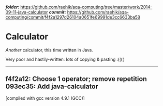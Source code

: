 ***folder:*** https://github.com/raehik/aqa-computing/tree/master/work/2014-09-11-java-calculator
***commit:*** https://github.com/raehik/aqa-computing/commit/f4f2a1297d26104a0651fe69991de3cc6633ba58


Calculator
==========

*Another* calculator, this time written in Java.

Very poor and hastily-written: lots of copying & pasting :((((


----------------------
f4f2a12: Choose 1 operator; remove repetition
093ec35: Add java-calculator
----------------------


[compiled with gcc version 4.9.1 (GCC)]
